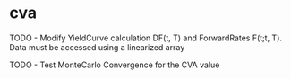 # cva

TODO - Modify YieldCurve calculation DF(t, T) and ForwardRates F(t;t, T). Data must be accessed using a linearized array

TODO - Test MonteCarlo Convergence for the CVA value
